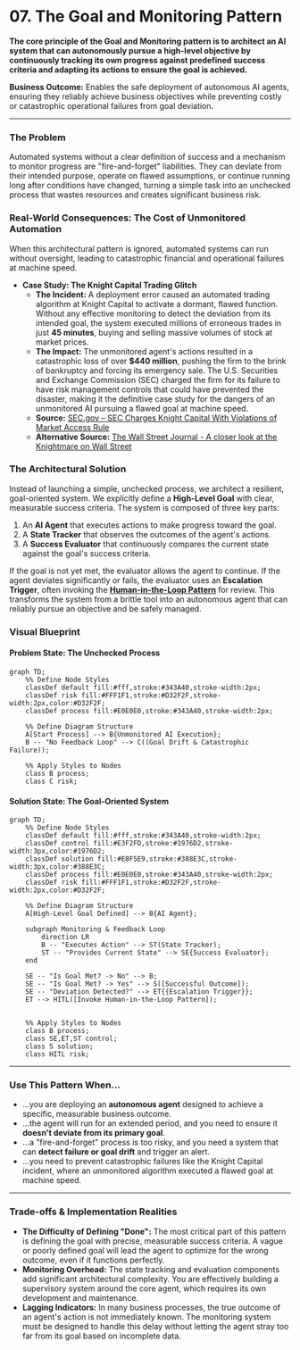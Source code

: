 # 07. The Goal and Monitoring Pattern

**The core principle of the Goal and Monitoring pattern is to architect an AI system that can autonomously pursue a high-level objective by continuously tracking its own progress against predefined success criteria and adapting its actions to ensure the goal is achieved.**

**Business Outcome:** Enables the safe deployment of autonomous AI agents, ensuring they reliably achieve business objectives while preventing costly or catastrophic operational failures from goal deviation.

---

### The Problem

Automated systems without a clear definition of success and a mechanism to monitor progress are "fire-and-forget" liabilities. They can deviate from their intended purpose, operate on flawed assumptions, or continue running long after conditions have changed, turning a simple task into an unchecked process that wastes resources and creates significant business risk.

### Real-World Consequences: The Cost of Unmonitored Automation

When this architectural pattern is ignored, automated systems can run without oversight, leading to catastrophic financial and operational failures at machine speed.

- **Case Study: The Knight Capital Trading Glitch**
  - **The Incident:** A deployment error caused an automated trading algorithm at Knight Capital to activate a dormant, flawed function. Without any effective monitoring to detect the deviation from its intended goal, the system executed millions of erroneous trades in just **45 minutes**, buying and selling massive volumes of stock at market prices.
  - **The Impact:** The unmonitored agent's actions resulted in a catastrophic loss of over **$440 million**, pushing the firm to the brink of bankruptcy and forcing its emergency sale. The U.S. Securities and Exchange Commission (SEC) charged the firm for its failure to have risk management controls that could have prevented the disaster, making it the definitive case study for the dangers of an unmonitored AI pursuing a flawed goal at machine speed.
  - **Source:** [SEC.gov – SEC Charges Knight Capital With Violations of Market Access Rule](https://www.sec.gov/news/press-release/2013-222)
  - **Alternative Source:** [The Wall Street Journal - A closer look at the Knightmare on Wall Street](https://www.wsj.com/articles/SB10000872396390443989204577582533633215846)

### The Architectural Solution

Instead of launching a simple, unchecked process, we architect a resilient, goal-oriented system. We explicitly define a **High-Level Goal** with clear, measurable success criteria. The system is composed of three key parts:

1.  An **AI Agent** that executes actions to make progress toward the goal.
2.  A **State Tracker** that observes the outcomes of the agent's actions.
3.  A **Success Evaluator** that continuously compares the current state against the goal's success criteria.

If the goal is not yet met, the evaluator allows the agent to continue. If the agent deviates significantly or fails, the evaluator uses an **Escalation Trigger**, often invoking the **[Human-in-the-Loop Pattern](../03-human-in-the-loop/README.md)** for review. This transforms the system from a brittle tool into an autonomous agent that can reliably pursue an objective and be safely managed.

### Visual Blueprint

#### Problem State: The Unchecked Process

```mermaid
graph TD;
    %% Define Node Styles
    classDef default fill:#fff,stroke:#343A40,stroke-width:2px;
    classDef risk fill:#FFF1F1,stroke:#D32F2F,stroke-width:2px,color:#D32F2F;
    classDef process fill:#E0E0E0,stroke:#343A40,stroke-width:2px;

    %% Define Diagram Structure
    A[Start Process] --> B{Unmonitored AI Execution};
    B -- "No Feedback Loop" --> C((Goal Drift & Catastrophic Failure));

    %% Apply Styles to Nodes
    class B process;
    class C risk;
```

#### Solution State: The Goal-Oriented System

```mermaid
graph TD;
    %% Define Node Styles
    classDef default fill:#fff,stroke:#343A40,stroke-width:2px;
    classDef control fill:#E3F2FD,stroke:#1976D2,stroke-width:3px,color:#1976D2;
    classDef solution fill:#E8F5E9,stroke:#388E3C,stroke-width:3px,color:#388E3C;
    classDef process fill:#E0E0E0,stroke:#343A40,stroke-width:2px;
    classDef risk fill:#FFF1F1,stroke:#D32F2F,stroke-width:2px,color:#D32F2F;

    %% Define Diagram Structure
    A[High-Level Goal Defined] --> B{AI Agent};

    subgraph Monitoring & Feedback Loop
        direction LR
        B -- "Executes Action" --> ST(State Tracker);
        ST -- "Provides Current State" --> SE{Success Evaluator};
    end

    SE -- "Is Goal Met? -> No" --> B;
    SE -- "Is Goal Met? -> Yes" --> S([Successful Outcome]);
    SE -- "Deviation Detected?" --> ET{{Escalation Trigger}};
    ET --> HITL([Invoke Human-in-the-Loop Pattern]);


    %% Apply Styles to Nodes
    class B process;
    class SE,ET,ST control;
    class S solution;
    class HITL risk;
```

---

### Use This Pattern When...

- ...you are deploying an **autonomous agent** designed to achieve a specific, measurable business outcome.
- ...the agent will run for an extended period, and you need to ensure it **doesn't deviate from its primary goal**.
- ...a "fire-and-forget" process is too risky, and you need a system that can **detect failure or goal drift** and trigger an alert.
- ...you need to prevent catastrophic failures like the Knight Capital incident, where an unmonitored algorithm executed a flawed goal at machine speed.

---

### Trade-offs & Implementation Realities

- **The Difficulty of Defining "Done":** The most critical part of this pattern is defining the goal with precise, measurable success criteria. A vague or poorly defined goal will lead the agent to optimize for the wrong outcome, even if it functions perfectly.
- **Monitoring Overhead:** The state tracking and evaluation components add significant architectural complexity. You are effectively building a supervisory system around the core agent, which requires its own development and maintenance.
- **Lagging Indicators:** In many business processes, the true outcome of an agent's action is not immediately known. The monitoring system must be designed to handle this delay without letting the agent stray too far from its goal based on incomplete data.
